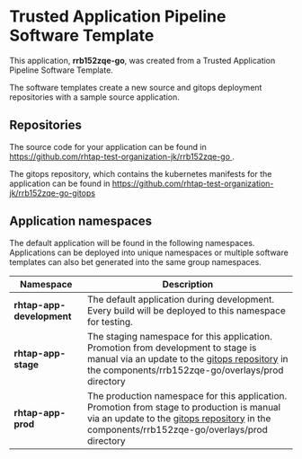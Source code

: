 # Trusted Application Pipeline Software Template

This application, **rrb152zqe-go**, was created from a Trusted Application Pipeline Software Template.

The software templates create a new source and gitops deployment repositories with a sample source application. 

## Repositories

The source code for your application can be found in [https://github.com/rhtap-test-organization-jk/rrb152zqe-go ](https://github.com/rhtap-test-organization-jk/rrb152zqe-go ).
 
The gitops repository, which contains the kubernetes manifests for the application can be found in 
[https://github.com/rhtap-test-organization-jk/rrb152zqe-go-gitops ](https://github.com/rhtap-test-organization-jk/rrb152zqe-go-gitops ) 

## Application namespaces 

The default application will be found in the following namespaces. Applications can be deployed into unique namespaces or multiple software templates can also bet generated into the same group namespaces.  

|  Namespace   |  Description   |  
| -------- | -------- |   
| **rhtap-app-development** | The default application during development. Every build will be deployed to this namespace for testing. | 
| **rhtap-app-stage** | The staging namespace for this application. Promotion from development to stage is manual via an update to the [gitops repository](https://github.com/rhtap-test-organization-jk/rrb152zqe-go-gitops ) in the components/rrb152zqe-go/overlays/prod directory |  
| **rhtap-app-prod** | The production namespace for this application. Promotion from stage to production is manual via an update to the [gitops repository](https://github.com/rhtap-test-organization-jk/rrb152zqe-go-gitops ) in the components/rrb152zqe-go/overlays/prod directory | 